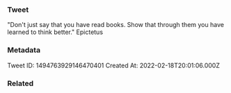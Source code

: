 ### Tweet
"Don't just say that you have read books. Show that through them you have learned to think better." Epictetus

### Metadata
Tweet ID: 1494763929146470401
Created At: 2022-02-18T20:01:06.000Z

### Related

